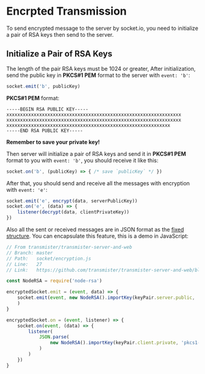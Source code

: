 # Encrpted Transmission

To send encrypted message to the server by socket.io, you need to initialize a pair of RSA keys then send to the server.

## Initialize a Pair of RSA Keys

The length of the pair RSA keys must be 1024 or greater, After initialization, send the public key in **PKCS#1 PEM** format to the server with `event: 'b'`:

```javascript
socket.emit('b', publicKey)
```

**PKCS#1 PEM** format:
```
-----BEGIN RSA PUBLIC KEY-----
xxxxxxxxxxxxxxxxxxxxxxxxxxxxxxxxxxxxxxxxxxxxxxxxxxxxxxxxxxxxxxxx
xxxxxxxxxxxxxxxxxxxxxxxxxxxxxxxxxxxxxxxxxxxxxxxxxxxxxxxxxxxxxxxx
xxxxxxxxxxxxxxxxxxxxxxxxxxxxxxxxxxxxxxxxxxxxxxxxxxxxxxxxxxxx
-----END RSA PUBLIC KEY-----
```

**Remember to save your private key!**

Then server will initialize a pair of RSA keys and send it in **PKCS#1 PEM** format to you with `event: 'b'`, you should receive it like this:

```javascript
socket.on('b', (publicKey) => { /* save `publicKey` */ })
```

After that, you should send and receive all the messages with encryption with `event: 'e'`:

```javascript
socket.emit('e', encrypt(data, serverPublicKey))
socket.on('e', (data) => {
    listener(decrypt(data, clientPrivateKey))
})
```

Also all the sent or received messages are in JSON format as the [fixed structure](./message-structure.md). You can encapsulate this feature, this is a demo in JavaScript:

```javascript
// From transmister/transmister-server-and-web
// Branch: master
// Path:   socket/encryption.js
// Line:   27
// Link:   https://github.com/transmister/transmister-server-and-web/blob/master/socket/encryption.js#L27

const NodeRSA = require('node-rsa')

encryptedSocket.emit = (event, data) => {
    socket.emit(event, new NodeRSA().importKey(keyPair.server.public, 'pkcs1-public-pem').encrypt(JSON.stringify(data), 'base64')
    )
}

encryptedSocket.on = (event, listener) => {
    socket.on(event, (data) => {
        listener(
            JSON.parse(
                new NodeRSA().importKey(keyPair.client.private, 'pkcs1-private-pem').decrypt(data, 'utf8')
            )
        )
    })
}
```
